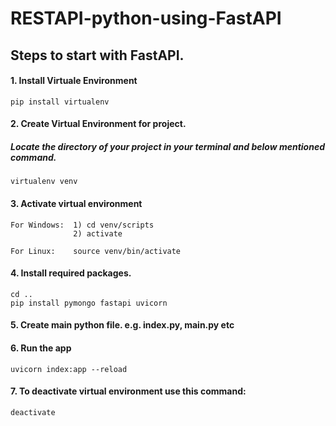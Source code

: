 # RESTAPI-python-using-FastAPI

## Steps to start with FastAPI.
#### 1. Install Virtuale Environment
```
pip install virtualenv
```

#### 2. Create Virtual Environment for project.
##### Locate the directory of your project in your terminal and below mentioned command.
```
virtualenv venv
```

#### 3. Activate virtual environment
```
For Windows:  1) cd venv/scripts
              2) activate
              
For Linux:    source venv/bin/activate
```

#### 4. Install required packages.
```
cd ..
pip install pymongo fastapi uvicorn
```

#### 5. Create main python file. e.g. index.py, main.py etc

#### 6. Run the app
```
uvicorn index:app --reload
```

#### 7. To deactivate virtual environment use this command:
```
deactivate
```
